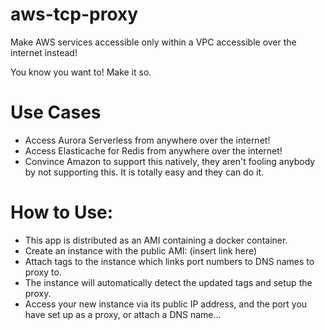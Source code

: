 # aws-tcp-proxy
Make AWS services accessible only within a VPC accessible over the internet instead!

You know you want to! Make it so.

# Use Cases
* Access Aurora Serverless from anywhere over the internet!
* Access Elasticache for Redis from anywhere over the internet!
* Convince Amazon to support this natively, they aren't fooling anybody by not supporting this. It is totally easy and they can do it.

# How to Use:
* This app is distributed as an AMI containing a docker container.
* Create an instance with the public AMI: (insert link here)
* Attach tags to the instance which links port numbers to DNS names to proxy to.
* The instance will automatically detect the updated tags and setup the proxy.
* Access your new instance via its public IP address, and the port you have set up as a proxy, or attach a DNS name...
